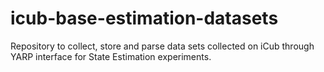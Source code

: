 # icub-base-estimation-datasets
Repository to collect, store and parse data sets collected on iCub through YARP interface for State Estimation experiments.
